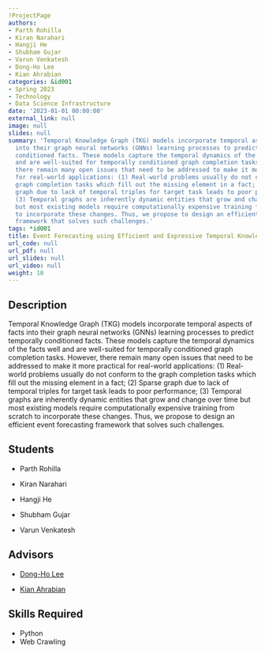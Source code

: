 ```yaml
---
!ProjectPage
authors:
- Parth Rohilla
- Kiran Narahari
- Hangji He
- Shubham Gujar
- Varun Venkatesh
- Dong-Ho Lee
- Kian Ahrabian
categories: &id001
- Spring 2023
- Technology
- Data Science Infrastructure
date: '2023-01-01 00:00:00'
external_link: null
image: null
slides: null
summary: 'Temporal Knowledge Graph (TKG) models incorporate temporal aspects of facts
  into their graph neural networks (GNNs) learning processes to predict temporally
  conditioned facts. These models capture the temporal dynamics of the facts well
  and are well-suited for temporally conditioned graph completion tasks. However,
  there remain many open issues that need to be addressed to make it more practical
  for real-world applications: (1) Real-world problems usually do not conform to the
  graph completion tasks which fill out the missing element in a fact; (2) Sparse
  graph due to lack of temporal triples for target task leads to poor performance;
  (3) Temporal graphs are inherently dynamic entities that grow and change over time
  but most existing models require computationally expensive training from scratch
  to incorporate these changes. Thus, we propose to design an efficient event forecasting
  framework that solves such challenges.'
tags: *id001
title: Event Forecasting using Efficient and Expressive Temporal Knowledge Graph
url_code: null
url_pdf: null
url_slides: null
url_video: null
weight: 10
---
```

## Description

Temporal Knowledge Graph (TKG) models incorporate temporal aspects of facts into their graph neural networks (GNNs) learning processes to predict temporally conditioned facts. These models capture the temporal dynamics of the facts well and are well-suited for temporally conditioned graph completion tasks. However, there remain many open issues that need to be addressed to make it more practical for real-world applications: (1) Real-world problems usually do not conform to the graph completion tasks which fill out the missing element in a fact; (2) Sparse graph due to lack of temporal triples for target task leads to poor performance; (3) Temporal graphs are inherently dynamic entities that grow and change over time but most existing models require computationally expensive training from scratch to incorporate these changes. Thus, we propose to design an efficient event forecasting framework that solves such challenges.





## Students

* Parth Rohilla

* Kiran Narahari

* Hangji He

* Shubham Gujar

* Varun Venkatesh

## Advisors

* [Dong-Ho Lee](../../../author/dongho-lee)

* [Kian Ahrabian](../../../author/kian-ahrabian)

## Skills Required


* Python
* Web Crawling
